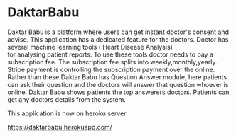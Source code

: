 # DaktarBabu

Daktar Babu is a platform where users can get instant doctor's consent and advise.
This application has a dedicated feature for the doctors. Doctor has several machine learning tools ( Heart Disease Analysis)   
for analysing patient reports. To use these tools doctor needs to pay a subscription fee.
The subscription fee splits into weekly,monthly,yearly. Stripe payment is controlling the subscription
payment over the online. Rather than these Daktar Babu has Question Answer module, here patients can ask their question
and the doctors will answer that question whoever is online. Daktar Babu shows patients the top answerers doctors.
Patients can get any doctors details from the system.     

This application is now on heroku server

                  
https://daktarbabu.herokuapp.com/
